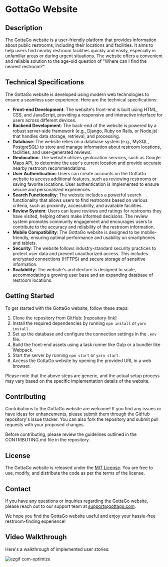 # GottaGo Website

## Description

The GottaGo website is a user-friendly platform that provides information about public restrooms, including their locations and facilities. It aims to help users find nearby restroom facilities quickly and easily, especially in unfamiliar areas or during urgent situations. The website offers a convenient and reliable solution to the age-old question of "Where can I find the nearest restroom?"

## Technical Specifications

The GottaGo website is developed using modern web technologies to ensure a seamless user experience. Here are the technical specifications:

- **Front-end Development**: The website's front-end is built using HTML, CSS, and JavaScript, providing a responsive and interactive interface for users across different devices.
- **Backend Development**: The back-end of the website is powered by a robust server-side framework (e.g., Django, Ruby on Rails, or Node.js) that handles data storage, retrieval, and processing.
- **Database**: The website relies on a database system (e.g., MySQL, PostgreSQL) to store and manage information about restroom locations, facilities, and user-generated reviews.
- **Geolocation**: The website utilizes geolocation services, such as Google Maps API, to determine the user's current location and provide accurate nearby restroom recommendations.
- **User Authentication**: Users can create accounts on the GottaGo website to access additional features, such as reviewing restrooms or saving favorite locations. User authentication is implemented to ensure secure and personalized experiences.
- **Search Functionality**: The website includes a powerful search functionality that allows users to find restrooms based on various criteria, such as proximity, accessibility, and available facilities.
- **Review System**: Users can leave reviews and ratings for restrooms they have visited, helping others make informed decisions. The review system promotes community engagement and encourages users to contribute to the accuracy and reliability of the restroom information.
- **Mobile Compatibility**: The GottaGo website is designed to be mobile-friendly, ensuring optimal performance and usability on smartphones and tablets.
- **Security**: The website follows industry-standard security practices to protect user data and prevent unauthorized access. This includes encrypted connections (HTTPS) and secure storage of sensitive information.
- **Scalability**: The website's architecture is designed to scale, accommodating a growing user base and an expanding database of restroom locations.

## Getting Started

To get started with the GottaGo website, follow these steps:

1. Clone the repository from GitHub: [repository-link]
2. Install the required dependencies by running `npm install` or `yarn install`.
3. Set up the database and configure the connection settings in the `.env` file.
4. Build the front-end assets using a task runner like Gulp or a bundler like Webpack.
5. Start the server by running `npm start` or `yarn start`.
6. Access the GottaGo website by opening the provided URL in a web browser.

Please note that the above steps are generic, and the actual setup process may vary based on the specific implementation details of the website.

## Contributing

Contributions to the GottaGo website are welcome! If you find any issues or have ideas for enhancements, please submit them through the GitHub repository's issue tracker. You can also fork the repository and submit pull requests with your proposed changes.

Before contributing, please review the guidelines outlined in the CONTRIBUTING.md file in the repository.

## License

The GottaGo website is released under the [MIT License](LICENSE). You are free to use, modify, and distribute the code as per the terms of the license.

## Contact

If you have any questions or inquiries regarding the GottaGo website, please reach out to our support team at support@gottago.com.

We hope you find the GottaGo website useful and enjoy your hassle-free restroom-finding experience!

## Video Walkthrough

Here's a walkthrough of implemented user stories:

![ezgif com-optimize](https://github.com/bocar90/GottaGo-Per-Scholas/assets/43213652/161b050c-d293-4648-ac6b-d40b04c53a73)


